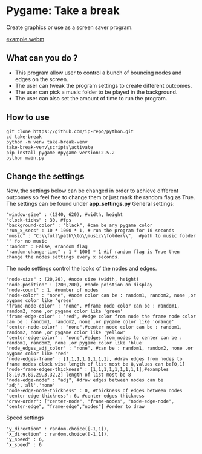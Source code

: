 # Pygame: Take a break 
Create graphics or use as a screen saver program.<br>

[example.webm](https://github.com/ip-repo/python/assets/123945379/d2507433-040f-4f68-8608-200d80d26065)

## What can you do ?
- This program allow user to control a bunch of bouncing nodes and edges on the screen.
- The user can tweak the program settings to create different outcomes.
- The user can pick a music folder to be played in the background.
- The user can also set the amount of time to run the program.
## How to use
```
git clone https://github.com/ip-repo/python.git
cd take-break
python -m venv take-break-venv
take-break-venv\scripts\activate
pip install pygame #pygame version:2.5.2
python main.py
```
## Change the settings
Now, the settings below can be changed in order to achieve different outcomes so feel free to change them or just mark the random flag as True.
The settings can be found under **app_settings.py**
General settings:
```console
"window-size" : (1240, 620), #width, height
"clock-ticks" : 30, #fps
"background-color" : "black", #can be any pygame color
"run_x_secs" : 10 * 1000 * 1, # run the program for 10 seconds
"music" : "C:\\full\path\\to\\music\\folder\\",  #path to music folder "" for no music
"random" : False, #random flag
"random-change-time" : 1 * 1000 * 1 #if random flag is True then  change the nodes settings every x seconds.
```
The node settings control the looks of the nodes and edges.
```console
"node-size" : (20,20), #node size (width, height)
"node-position" : (200,200), #node poistion on display
"node-count" : 1, #number of nodes
"node-color" : "none", #node color can be : random1, random2, none ,or pygame color like 'green'
"frame-node-color" : "none", #frame node color can be : random1, random2, none ,or pygame color like 'green'
"frame-edge-color" : "red", #edge color from node the frame node color can be : random1, random2, none ,or pygame color like 'orange'
"center-node-color" : "none",#center node color can be : random1, random2, none ,or pygame color like 'yellow'
"center-edge-color" : "none",#edges from nodes to center can be : random1, random2, none ,or pygame color like 'blue'
"node_edges_adj_color" : "none", #can be : random1, random2, none ,or pygame color like 'red'
"node-edges-frame" : [1,1,1,1,1,1,1,1], #draw edges from nodes to frame nodes clock wise length of list most be 8,values can be[0,1]
"node-frame-edges-thickness" : [1,1,1,1,1,1,1,1,1],#examples [8,10,9,89,29,3,32,2] length of list most be 8
"node-edge-node" : "adj", #draw edges between nodes can be 'adj','all','none'
"node-edge-node-thickness" : 0, #thickness of edges between nodes
"center-edge-thickness": 6, #center edges thickness
"draw-order": ["center-node", "frame-nodes", "node-edge-node", "center-edge", "frame-edge","nodes"] #order to draw
```

Speed settings

```console
"y_direction" : random.choice([-1,1]),
"x_direction" : random.choice([-1,1]),
"y_speed" : 6,
"x_speed" : 6
```
